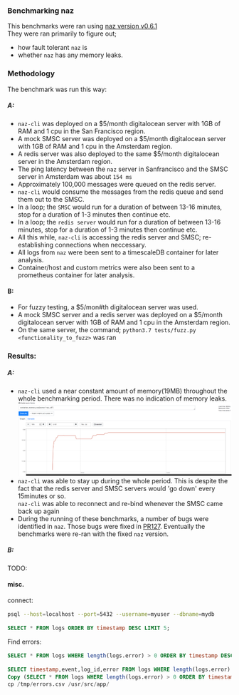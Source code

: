### Benchmarking naz
This benchmarks were ran using [naz version v0.6.1](https://github.com/komuw/naz/blob/master/CHANGELOG.md#version-v061)      
They were ran primarily to figure out;
- how fault tolerant `naz` is
- whether `naz` has any memory leaks.

### Methodology
The benchmark was run this way:

##### A:
- `naz-cli` was deployed on a $5/month digitalocean server with 1GB of RAM and 1 cpu in the San Francisco region.       
- A mock SMSC server was deployed on a $5/month digitalocean server with 1GB of RAM and 1 cpu in the Amsterdam region.     
- A redis server was also deployed to the same $5/month digitalocean server in the Amsterdam region.   
- The ping latency between the `naz` server in Sanfrancisco and the SMSC server in Amsterdam was about `154 ms`    
- Approximately 100,000 messages were queued on the redis server.   
- `naz-cli` would consume the messages from the redis queue and send them out to the SMSC.   
- In a loop; the `SMSC` would run for a duration of between 13-16 minutes, stop for a duration of 1-3 minutes then continue etc.
- In a loop; the `redis server` would run for a duration of between 13-16 minutes, stop for a duration of 1-3 minutes then continue etc.
- All this while, `naz-cli` is accessing the redis server and SMSC; re-establishing connections when neccessary.
- All logs from `naz` were been sent to a timescaleDB container for later analysis.   
- Container/host and custom metrics were also been sent to a prometheus container for later analysis.      

#### B:
- For fuzzy testing, a $5/mon#th digitalocean server was used.
- A mock SMSC server and a redis server was deployed on a $5/month digitalocean server with 1GB of RAM and 1 cpu in the Amsterdam region.     
- On the same server, the command; `python3.7 tests/fuzz.py <functionality_to_fuzz>` was ran


### Results:   

##### A:
- `naz-cli` used a near constant amount of memory(19MB) throughout the whole benchmarking period. There was no indication of memory leaks.
![naz-cli memory usage](./static/naz_mem_usage.png "naz-cli memory usage")   
- `naz-cli` was able to stay up during the whole period. This is despite the fact that the redis server and SMSC servers would 'go down' every 15minutes or so.     
   `naz-cli` was able to reconnect and re-bind whenever the SMSC came back up again
- During the running of these benchmarks, a number of bugs were identified in `naz`. Those bugs were fixed in [PR127](https://github.com/komuw/naz/pull/127). Eventually the benchmarks were re-ran with the fixed `naz` version.

##### B:
TODO:



#### misc.
connect:   
```sh
psql --host=localhost --port=5432 --username=myuser --dbname=mydb
```

```sql
SELECT * FROM logs ORDER BY timestamp DESC LIMIT 5;
```

Find errors:
```sql
SELECT * FROM logs WHERE length(logs.error) > 0 ORDER BY timestamp DESC;
```

```sql
SELECT timestamp,event,log_id,error FROM logs WHERE length(logs.error) > 0 ORDER BY timestamp DESC;
Copy (SELECT * FROM logs WHERE length(logs.error) > 0 ORDER BY timestamp DESC) To '/tmp/errors.csv' With CSV DELIMITER ',';
cp /tmp/errors.csv /usr/src/app/
```
